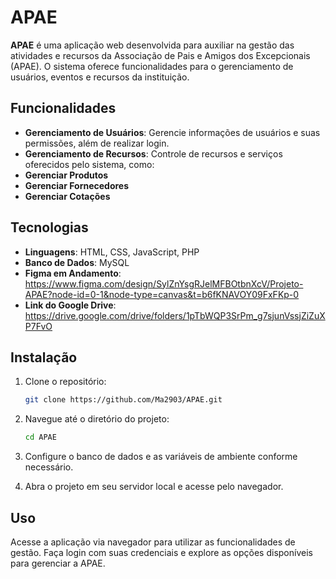 # APAE

**APAE** é uma aplicação web desenvolvida para auxiliar na gestão das atividades e recursos da Associação de Pais e Amigos dos Excepcionais (APAE). O sistema oferece funcionalidades para o gerenciamento de usuários, eventos e recursos da instituição.

## Funcionalidades

- **Gerenciamento de Usuários**: Gerencie informações de usuários e suas permissões, além de realizar login.
- **Gerenciamento de Recursos**: Controle de recursos e serviços oferecidos pelo sistema, como:
- **Gerenciar Produtos**
- **Gerenciar Fornecedores**
- **Gerenciar Cotações**

## Tecnologias

- **Linguagens**: HTML, CSS, JavaScript, PHP
- **Banco de Dados**: MySQL
- **Figma em Andamento**: https://www.figma.com/design/SylZnYsgRJelMFBOtbnXcV/Projeto-APAE?node-id=0-1&node-type=canvas&t=b6fKNAVOY09FxFKp-0
- **Link do Google Drive**: https://drive.google.com/drive/folders/1pTbWQP3SrPm_g7sjunVssjZiZuXP7FvO

## Instalação

1. Clone o repositório:
    ```bash
    git clone https://github.com/Ma2903/APAE.git
    ```

2. Navegue até o diretório do projeto:
    ```bash
    cd APAE
    ```

3. Configure o banco de dados e as variáveis de ambiente conforme necessário.

4. Abra o projeto em seu servidor local e acesse pelo navegador.

## Uso

Acesse a aplicação via navegador para utilizar as funcionalidades de gestão. Faça login com suas credenciais e explore as opções disponíveis para gerenciar a APAE.

